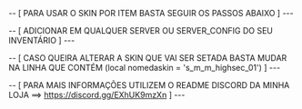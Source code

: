 -- [ PARA USAR O SKIN POR ITEM BASTA SEGUIR OS PASSOS ABAIXO ] ---

-- [ ADICIONAR EM QUALQUER SERVER OU SERVER_CONFIG DO SEU INVENTÁRIO ] ---

-- [ CASO QUEIRA ALTERAR A SKIN QUE VAI SER SETADA BASTA MUDAR NA LINHA QUE CONTÉM (local nomedaskin = 's_m_m_highsec_01') ] ---


-- [ PARA MAIS INFORMAÇÕES UTILIZEM O README DISCORD DA MINHA LOJA ==> https://discord.gg/EXhUK9mzXn ] ---
